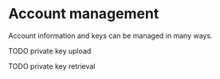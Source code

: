 # Account management

Account information and keys can be managed in many ways.

TODO private key upload

TODO private key retrieval
